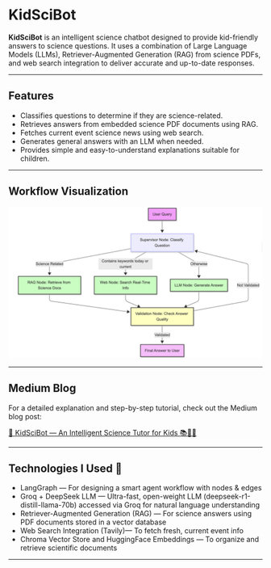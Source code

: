 
# KidSciBot

**KidSciBot** is an intelligent science chatbot designed to provide kid-friendly answers to science questions. It uses a combination of Large Language Models (LLMs), Retriever-Augmented Generation (RAG) from science PDFs, and web search integration to deliver accurate and up-to-date responses.

---

## Features

- Classifies questions to determine if they are science-related.
- Retrieves answers from embedded science PDF documents using RAG.
- Fetches current event science news using web search.
- Generates general answers with an LLM when needed.
- Provides simple and easy-to-understand explanations suitable for children.

---

## Workflow Visualization

<img src="Flowchart_KidSciBot.png" alt="KidSciBot Workflow" width="600"/>

---

## Medium Blog

For a detailed explanation and step-by-step tutorial, check out the Medium blog post:

[🚀 KidSciBot — An Intelligent Science Tutor for Kids 📚🧒🔬](https://medium.com/@admane.ankita/kidscibot-an-intelligent-science-tutor-for-kids-327a73a81159)

---

## Technologies I Used 🔧

* LangGraph — For designing a smart agent workflow with nodes & edges
* Groq + DeepSeek LLM — Ultra-fast, open-weight LLM (deepseek-r1-distill-llama-70b) accessed via Groq for natural language understanding
* Retriever-Augmented Generation (RAG) — For science answers using PDF documents stored in a vector database
* Web Search Integration (Tavily)— To fetch fresh, current event info
* Chroma Vector Store and HuggingFace Embeddings — To organize and retrieve scientific documents

---
